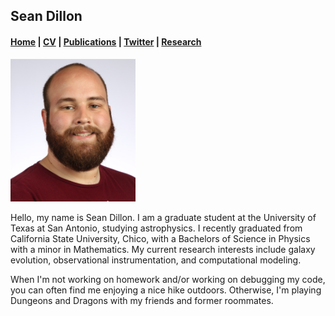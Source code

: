 ## Sean Dillon

####  [Home](README.md)   |   [CV](CV.md)   |   [Publications](publications.md)   |   [Twitter](https://twitter.com/seandillon48)  |  [Research](research.md)


<img src="images/headshot1.JPG" width="200" >

Hello, my name is Sean Dillon. I am a graduate student at the University of Texas at San Antonio, studying astrophysics. I recently graduated from California State University, Chico, with a Bachelors of Science in Physics with a minor in Mathematics. My current research interests include galaxy evolution, observational instrumentation, and computational modeling.

When I'm not working on homework and/or working on debugging my code, you can often find me enjoying a nice hike outdoors. Otherwise, I'm playing Dungeons and Dragons with my friends and former roommates.


